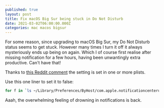 ```yaml
---
published: true
layout: post
title: Fix macOS Big Sur being stuck in Do Not Disturb
date: 2021-03-02T06:00:00.000Z
categories: mac macos bigsur
---
```

For some reason, since upgrading to macOS Big Sur, my Do Not Disturb status seems to get stuck. However many times I turn it off it always mysteriously ends up being on again. Which I of course first realise after missing notification for a few hours, having been unwantingly extra productive. Can't have that!

Thanks to [this Reddit comment](https://www.reddit.com/r/MacOS/comments/kcvdn4/cannot_turn_off_the_do_not_disturb_on_big_sur_is/gj04n0t/?utm_source=reddit&utm_medium=web2x&context=3) the setting is set in one or more plists.

Use this one liner to set it to false:

```bash
for f in `ls ~/Library/Preferences/ByHost/com.apple.notificationcenterui.*.plist`; do defaults write $f doNotDisturb 0; done && killall NotificationCenter
```

Aaah, the overwhelming feeling of drowning in notifications is back.
